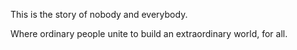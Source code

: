 ​This is the story of nobody and everybody.​​

​Where ordinary people unite to build an extraordinary world, for all.​​

